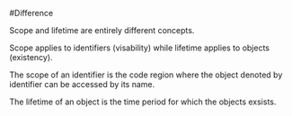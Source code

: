 #Difference

Scope and lifetime are entirely different concepts.

Scope applies to identifiers (visability) while
 lifetime applies to objects (existency).

The scope of an identifier is the code region where
the object denoted by identifier can be accessed by 
its name. 

The lifetime of an object is the time period for which 
the objects exsists.